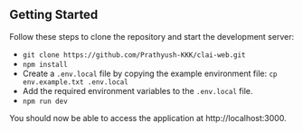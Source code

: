 ## Getting Started

Follow these steps to clone the repository and start the development server:

- `git clone https://github.com/Prathyush-KKK/clai-web.git`
- `npm install`
- Create a `.env.local` file by copying the example environment file:
  `cp env.example.txt .env.local`
- Add the required environment variables to the `.env.local` file.
- `npm run dev`

You should now be able to access the application at http://localhost:3000.
